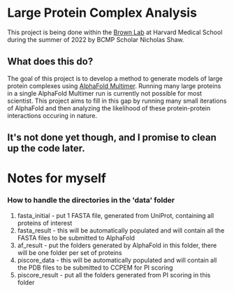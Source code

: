 # Large Protein Complex Analysis
This project is being done within the [Brown Lab](https://brown.hms.harvard.edu/) at Harvard Medical School during the summer of 2022 by BCMP Scholar Nicholas Shaw.
## What does this do?
The goal of this project is to develop a method to generate models of large protein complexes using [AlphaFold Multimer](https://github.com/deepmind/alphafold). Running many large proteins in a single AlphaFold Multimer run is currently not possible for most scientist. This project aims to fill in this gap by running many small iterations of AlphaFold and then analyzing the likelihood of these protein-protein interactions occuring in nature.
## It's not done yet though, and I promise to clean up the code later.
# Notes for myself
### How to handle the directories in the 'data' folder
1. fasta_initial - put 1 FASTA file, generated from UniProt, containing all proteins of interest
2. fasta_result - this will be automatically populated and will contain all the FASTA files to be submitted to AlphaFold
3. af_result - put the folders generated by AlphaFold in this folder, there will be one folder per set of proteins
4. piscore_data - this will be automatically populated and will contain all the PDB files to be submitted to CCPEM for PI scoring
5. piscore_result - put all the folders generated from PI scoring in this folder